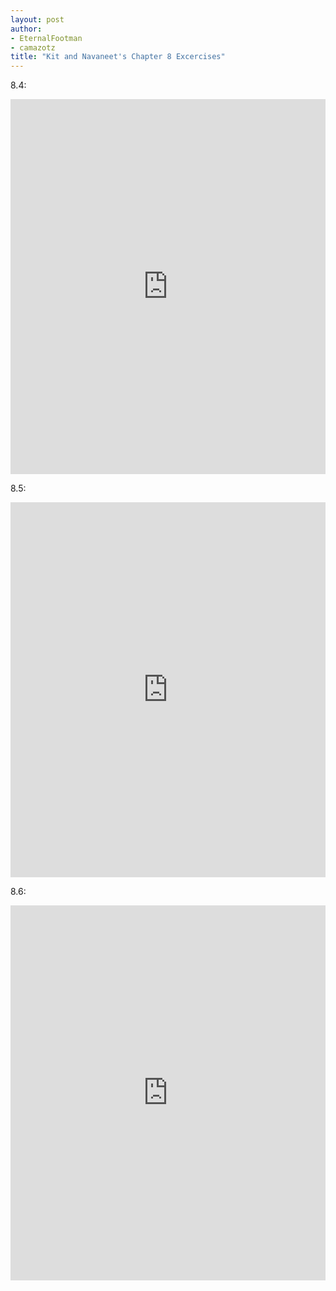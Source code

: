```yaml
---
layout: post
author:
- EternalFootman
- camazotz
title: "Kit and Navaneet's Chapter 8 Excercises"
---
```


8.4:
<iframe src="https://trinket.io/embed/python/20dd6e17ca?start=result" width="100%" height="600" frameborder="0" marginwidth="0" marginheight="0" allowfullscreen></iframe>

8.5:
<iframe src="https://trinket.io/embed/python/85fe792850?start=result" width="100%" height="600" frameborder="0" marginwidth="0" marginheight="0" allowfullscreen></iframe>

8.6:
<iframe src="https://trinket.io/embed/python/7ca71bfd70?start=result" width="100%" height="600" frameborder="0" marginwidth="0" marginheight="0" allowfullscreen></iframe>
